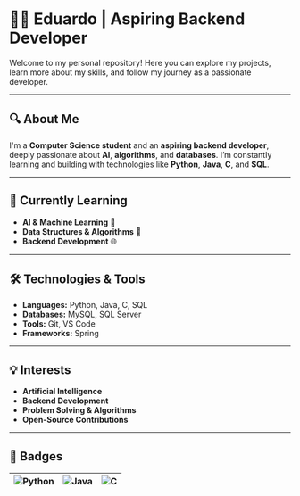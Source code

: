 # 👨‍💻 **Eduardo | Aspiring Backend Developer**

Welcome to my personal repository! Here you can explore my projects, learn more about my skills, and follow my journey as a passionate developer.

---

## 🔍 **About Me**

I'm a **Computer Science student** and an **aspiring backend developer**, deeply passionate about **AI**, **algorithms**, and **databases**. I’m constantly learning and building with technologies like **Python**, **Java**, **C**, and **SQL**.

---

## 🌱 **Currently Learning**

- **AI & Machine Learning** 🤖
- **Data Structures & Algorithms** 🧠
- **Backend Development** 🌐

---

## 🛠️ **Technologies & Tools**

- **Languages:** Python, Java, C, SQL  
- **Databases:** MySQL, SQL Server  
- **Tools:** Git, VS Code  
- **Frameworks:** Spring

---

## 💡 **Interests**

- **Artificial Intelligence**  
- **Backend Development**  
- **Problem Solving & Algorithms**  
- **Open-Source Contributions**

---

## 💼 **Badges**

| ![Python](https://img.shields.io/badge/Python-3776AB?style=flat&logo=python&logoColor=white) | ![Java](https://img.shields.io/badge/Java-007396?style=flat&logo=java&logoColor=white) | ![C](https://img.shields.io/badge/C-A8B9CC?style=flat&logo=c&logoColor=white) |
| --- | --- | --- |



